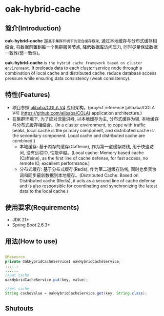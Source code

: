 # oak-hybrid-cache

## 简介(Introduction)

**oak-hybrid-cache** 是`基于集群环境下的混合缓存框架`, 通过本地缓存与分布式缓存相结合, 将数据前置到每一个集群服务节点,
降低数据库访问压力, 同时尽量保证数据一致性(弱一致性)。

**oak-hybrid-cache** is `the hybrid cache framework based on cluster environment`. It preloads data to each cluster
service node through a combination of local cache and distributed cache.
reduce database access pressure while ensuring data consistency (weak consistency).

## 特性(Features)

- 项目参照 [alibaba/COLA V4](https://github.com/alibaba/COLA) 应用架构。(project
  reference [alibaba/COLA V4] (https://github.com/alibaba/COLA) application architecture.)
- 在集群环境下, 为了应对流量洪峰, 以本地缓存为主, 分布式缓存为辅, 本地缓存与分布式缓存相结合。(In a cluster environment,
  to cope with traffic peaks, local cache is the primary component, and distributed cache is the secondary component.
  Local cache and distributed cache are combined.)
  - 本地缓存: 基于内存的缓存(Caffeine), 作为第一道缓存防线, 用于快速访问, 没有远程IO, 性能卓越。(Local cache: Memory
    based cache (Caffeine), as the first line of cache defense, for fast access, no remote IO, excellent performance.)
  - 分布式缓存: 基于分布式缓存(Redis), 作为第二道缓存防线, 同时也负责协调和同步最新数据到本地缓存。(Distributed Cache:
    Based on Distributed cache (Redis), it acts as a second line of cache defense and is also responsible for
    coordinating and synchronizing the latest data to the local cache.)

## 使用要求(Requirements)

- JDK 21+
- Spring Boot 2.6.3+
## 用法(How to use)

```java

@Resource
private OakHybridCacheServiceI oakHybridCacheService;
......
......
//put cache
oakHybridCacheService.put(key, value);

//get cache
String cacheValue = oakHybridCacheService.get(key, String.class);

```

## Shutouts
